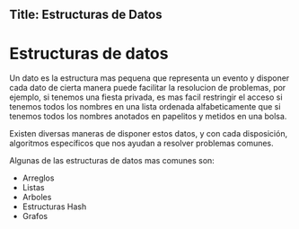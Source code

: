 Title: Estructuras de Datos
---
# Estructuras de datos

Un dato es la estructura mas pequena que representa un evento y disponer cada dato de cierta manera puede facilitar la resolucion de problemas,
por ejemplo, si tenemos una fiesta privada, es mas facil restringir el acceso si tenemos todos los nombres en una lista ordenada alfabeticamente
que si tenemos todos los nombres anotados en papelitos  y metidos en una bolsa.

Existen diversas maneras de disponer estos datos, y con cada disposición, algoritmos específicos que nos ayudan a resolver problemas comunes.

Algunas de las estructuras de datos mas comunes son:

- Arreglos
- Listas
- Arboles
- Estructuras Hash
- Grafos
